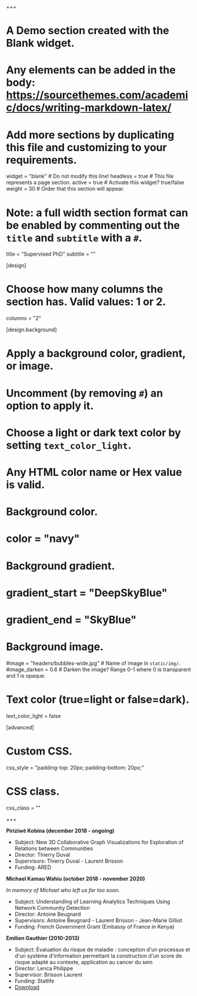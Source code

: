 +++
# A Demo section created with the Blank widget.
# Any elements can be added in the body: https://sourcethemes.com/academic/docs/writing-markdown-latex/
# Add more sections by duplicating this file and customizing to your requirements.

widget = "blank"  # Do not modify this line!
headless = true  # This file represents a page section.
active = true  # Activate this widget? true/false
weight = 30  # Order that this section will appear.

# Note: a full width section format can be enabled by commenting out the `title` and `subtitle` with a `#`.
title = "Supervised PhD"
subtitle = ""

[design]
  # Choose how many columns the section has. Valid values: 1 or 2.
  columns = "2"

[design.background]
  # Apply a background color, gradient, or image.
  #   Uncomment (by removing `#`) an option to apply it.
  #   Choose a light or dark text color by setting `text_color_light`.
  #   Any HTML color name or Hex value is valid.

  # Background color.
  # color = "navy"
  
  # Background gradient.
  # gradient_start = "DeepSkyBlue"
  # gradient_end = "SkyBlue"
  
  # Background image.
  #image = "headers/bubbles-wide.jpg"  # Name of image in `static/img/`.
  #image_darken = 0.6  # Darken the image? Range 0-1 where 0 is transparent and 1 is opaque.

  # Text color (true=light or false=dark).
  text_color_light = false

[advanced]
 # Custom CSS. 
 css_style = "padding-top: 20px; padding-bottom: 20px;"
 
 # CSS class.
 css_class = ""

+++

**Piriziwè Kobina (december 2018 - ongoing)**

- Subject: New 3D Collaborative Graph Visualizations for Exploration of Relations between Communities
- Director: Thierry Duval
- Supervisors: Thierry Duval - Laurent Brisson
- Funding: ARED

**Michael Kamau Wahiu (october 2018 - november 2020)**

*In memory of Michael who left us far too soon.*

- Subject: Understanding of Learning Analytics Techniques Using Network Community Detection
- Director: Antoine Beugnard
- Supervisors: Antoine Beugnard - Laurent Brisson - Jean-Marie Gilliot
- Funding: French Government Grant (Embassy of France in Kenya)

**Emilien Gauthier (2010-2013)**

- Subject: Évaluation du risque de maladie : conception d'un processus et d'un système d'information permettant la construction d'un score de risque adapté au contexte, application au cancer du sein
- Director: Lenca Philippe
- Supervisor: Brisson Laurent
- Funding: Statlife
- [Download](https://tel.archives-ouvertes.fr/tel-00811939)